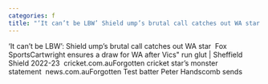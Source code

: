 ```yaml
---
categories: f
title: "‘It can’t be LBW’ Shield ump’s brutal call catches out WA star  Fox Sports"
---
```

‘It can’t be LBW’: Shield ump’s brutal call catches out WA star&nbsp;&nbsp;Fox SportsCartwright ensures a draw for WA after Vics" run glut | Sheffield Shield 2022-23&nbsp;&nbsp;cricket.com.auForgotten cricket star’s monster statement&nbsp;&nbsp;news.com.auForgotten Test batter Peter Handscomb sends 